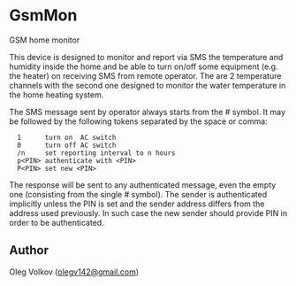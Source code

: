 # GsmMon
GSM home monitor

This device is designed to monitor and report via SMS the temperature and humidity inside the home
and be able to turn on/off some equipment (e.g. the heater) on receiving SMS from remote operator.
The are 2 temperature channels with the second one designed to monitor the water temperature in
the home heating system.

The SMS message sent by operator always starts from the # symbol.
It may be followed by the following tokens separated by the space or comma:
```
  1      turn on  AC switch
  0      turn off AC switch
  /n     set reporting interval to n hours
  p<PIN> authenticate with <PIN>
  P<PIN> set new <PIN>
```
The response will be sent to any authenticated message, even the empty one
(consisting from the single # symbol).
The sender is authenticated implicitly unless the PIN is set and the sender address differs
from the address used previously. In such case the new sender should provide PIN in order
to be authenticated.

## Author

Oleg Volkov (olegv142@gmail.com)



